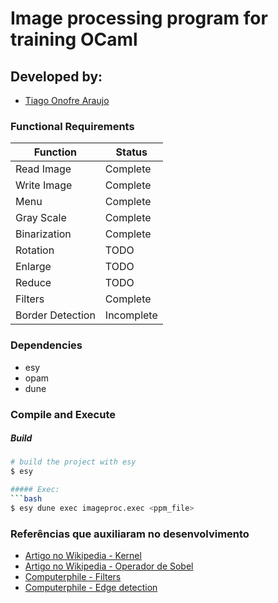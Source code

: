 # Image processing program for training OCaml

## Developed by:

* [Tiago Onofre Araujo](https://github.com/OnofreTZK)

### Functional Requirements
   Function | Status
   ------------ | -------------
   Read Image | Complete
   Write Image | Complete
   Menu | Complete
   Gray Scale | Complete
   Binarization | Complete
   Rotation  | TODO 
   Enlarge| TODO
   Reduce | TODO
   Filters | Complete
   Border Detection | Incomplete

### Dependencies
- esy
- opam
- dune

### Compile and Execute

##### Build
```bash
# build the project with esy
$ esy

##### Exec:
```bash
$ esy dune exec imageproc.exec <ppm_file>
```

### Referências que auxiliaram no desenvolvimento
* [Artigo no Wikipedia - Kernel](https://en.wikipedia.org/wiki/Kernel_(image_processing))
* [Artigo no Wikipedia - Operador de Sobel](https://en.wikipedia.org/wiki/Sobel_operator)
* [Computerphile - Filters](https://www.youtube.com/watch?v=C_zFhWdM4ic)
* [Computerphile - Edge detection](https://www.youtube.com/watch?v=uihBwtPIBxM)      
      
